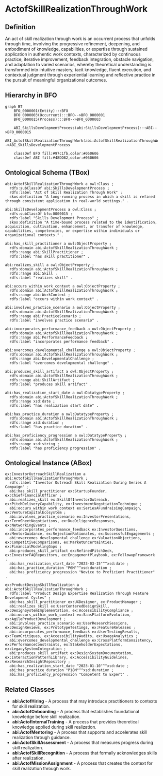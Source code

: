 # ActofSkillRealizationThroughWork

## Definition
An act of skill realization through work is an occurrent process that unfolds through time, involving the progressive refinement, deepening, and embodiment of knowledge, capabilities, or expertise through sustained application in authentic work contexts, characterized by continuous practice, iterative improvement, feedback integration, obstacle navigation, and adaptation to varied scenarios, whereby theoretical understanding is transformed into intuitive mastery, tacit knowledge, fluent execution, and contextual judgment through experiential learning and reflective practice in the pursuit of meaningful organizational outcomes.

## Hierarchy in BFO
```mermaid
graph BT
    BFO_0000001(Entity):::BFO
    BFO_0000003(Occurrent):::BFO-->BFO_0000001
    BFO_0000015(Process):::BFO-->BFO_0000003
    
    ABI_SkillsDevelopmentProcess(abi:SkillsDevelopmentProcess):::ABI-->BFO_0000015
    ABI_ActofSkillRealizationThroughWork(abi:ActofSkillRealizationThroughWork):::ABI-->ABI_SkillsDevelopmentProcess
    
    classDef BFO fill:#97c1fb,color:#060606
    classDef ABI fill:#48DD82,color:#060606
```

## Ontological Schema (TBox)
```turtle
abi:ActofSkillRealizationThroughWork a owl:Class ;
  rdfs:subClassOf abi:SkillsDevelopmentProcess ;
  rdfs:label "Act of Skill Realization Through Work" ;
  skos:definition "A long-running process in which a skill is refined through consistent application in real-world settings." .

abi:SkillsDevelopmentProcess a owl:Class ;
  rdfs:subClassOf bfo:0000015 ;
  rdfs:label "Skills Development Process" ;
  skos:definition "A time-bound process related to the identification, acquisition, cultivation, enhancement, or transfer of knowledge, capabilities, competencies, or expertise within individuals or organizational contexts." .

abi:has_skill_practitioner a owl:ObjectProperty ;
  rdfs:domain abi:ActofSkillRealizationThroughWork ;
  rdfs:range abi:SkillPractitioner ;
  rdfs:label "has skill practitioner" .

abi:realizes_skill a owl:ObjectProperty ;
  rdfs:domain abi:ActofSkillRealizationThroughWork ;
  rdfs:range abi:Skill ;
  rdfs:label "realizes skill" .

abi:occurs_within_work_context a owl:ObjectProperty ;
  rdfs:domain abi:ActofSkillRealizationThroughWork ;
  rdfs:range abi:WorkContext ;
  rdfs:label "occurs within work context" .

abi:involves_practice_scenario a owl:ObjectProperty ;
  rdfs:domain abi:ActofSkillRealizationThroughWork ;
  rdfs:range abi:PracticeScenario ;
  rdfs:label "involves practice scenario" .

abi:incorporates_performance_feedback a owl:ObjectProperty ;
  rdfs:domain abi:ActofSkillRealizationThroughWork ;
  rdfs:range abi:PerformanceFeedback ;
  rdfs:label "incorporates performance feedback" .

abi:overcomes_developmental_challenge a owl:ObjectProperty ;
  rdfs:domain abi:ActofSkillRealizationThroughWork ;
  rdfs:range abi:DevelopmentalChallenge ;
  rdfs:label "overcomes developmental challenge" .

abi:produces_skill_artifact a owl:ObjectProperty ;
  rdfs:domain abi:ActofSkillRealizationThroughWork ;
  rdfs:range abi:SkillArtifact ;
  rdfs:label "produces skill artifact" .

abi:has_realization_start_date a owl:DatatypeProperty ;
  rdfs:domain abi:ActofSkillRealizationThroughWork ;
  rdfs:range xsd:date ;
  rdfs:label "has realization start date" .

abi:has_practice_duration a owl:DatatypeProperty ;
  rdfs:domain abi:ActofSkillRealizationThroughWork ;
  rdfs:range xsd:duration ;
  rdfs:label "has practice duration" .

abi:has_proficiency_progression a owl:DatatypeProperty ;
  rdfs:domain abi:ActofSkillRealizationThroughWork ;
  rdfs:range xsd:string ;
  rdfs:label "has proficiency progression" .
```

## Ontological Instance (ABox)
```turtle
ex:InvestorOutreachSkillRealization a abi:ActofSkillRealizationThroughWork ;
  rdfs:label "Investor Outreach Skill Realization During Series A Campaign" ;
  abi:has_skill_practitioner ex:StartupFounder, ex:ChiefFinancialOfficer ;
  abi:realizes_skill ex:SkillOfInvestorOutreach, ex:PitchDeliveryCapability, ex:InvestmentNegotiationTechnique ;
  abi:occurs_within_work_context ex:SeriesAFundraisingCampaign, ex:VentureCapitalEcosystem ;
  abi:involves_practice_scenario ex:InvestorPresentations, ex:TermSheetNegotiations, ex:DueDiligenceResponses, ex:NetworkingEvents ;
  abi:incorporates_performance_feedback ex:InvestorQuestions, ex:MentorGuidance, ex:RejectionRationales, ex:SuccessfulEngagements ;
  abi:overcomes_developmental_challenge ex:ValuationObjections, ex:CompetitiveComparisons, ex:MarketUncertainties, ex:FinancialModelingGaps ;
  abi:produces_skill_artifact ex:RefinedPitchDeck, ex:InvestorFAQRepository, ex:EngagementPlaybook, ex:FollowupFramework ;
  abi:has_realization_start_date "2023-03-15"^^xsd:date ;
  abi:has_practice_duration "P6M"^^xsd:duration ;
  abi:has_proficiency_progression "Novice to Proficient Practitioner" .

ex:ProductDesignSkillRealization a abi:ActofSkillRealizationThroughWork ;
  rdfs:label "Product Design Expertise Realization Through Feature Development Cycles" ;
  abi:has_skill_practitioner ex:UXDesigner, ex:ProductManager ;
  abi:realizes_skill ex:UserCenteredDesignSkill, ex:DesignSystemImplementation, ex:AccessibilityCompliance ;
  abi:occurs_within_work_context ex:SaasPlatformEvolution, ex:AgileProductDevelopment ;
  abi:involves_practice_scenario ex:UserResearchSessions, ex:DesignReviews, ex:PrototypeTestings, ex:FeatureReleases ;
  abi:incorporates_performance_feedback ex:UserTestingResults, ex:TeamCritiques, ex:AccessibilityAudits, ex:UsageAnalytics ;
  abi:overcomes_developmental_challenge ex:CrossPlatformConsistency, ex:PerformanceConstraints, ex:StakeholderExpectations, ex:LegacySystemIntegration ;
  abi:produces_skill_artifact ex:DesignSystemDocumentation, ex:InteractionPatternLibrary, ex:AccessibilityGuidelines, ex:ResearchInsightRepository ;
  abi:has_realization_start_date "2023-01-10"^^xsd:date ;
  abi:has_practice_duration "P18M"^^xsd:duration ;
  abi:has_proficiency_progression "Competent to Expert" .
```

## Related Classes
- **abi:ActofHiring** - A process that may introduce practitioners to contexts for skill realization.
- **abi:ActofOnboarding** - A process that establishes foundational knowledge before skill realization.
- **abi:ActofInternalTraining** - A process that provides theoretical knowledge applied during skill realization.
- **abi:ActofMentoring** - A process that supports and accelerates skill realization through guidance.
- **abi:ActofSkillAssessment** - A process that measures progress during skill realization.
- **abi:ActofSkillRecognition** - A process that formally acknowledges skills after realization.
- **abi:ActofMissionAssignment** - A process that creates the context for skill realization through work. 
